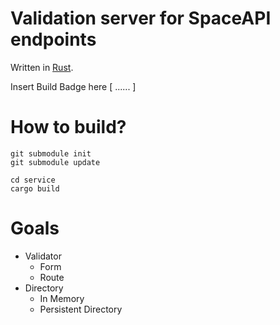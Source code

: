 # Validation server for SpaceAPI endpoints

Written in [Rust](https://rust-lang.org).

Insert Build Badge here [ ...... ]

# How to build?

    git submodule init
    git submodule update

    cd service
    cargo build

# Goals

  - Validator
    - Form
    - Route
  - Directory
    - In Memory
    - Persistent Directory
